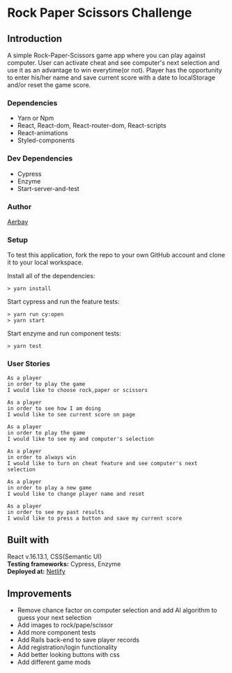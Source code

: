 # Rock Paper Scissors Challenge

## Introduction

A simple Rock-Paper-Scissors game app where you can play against computer. User can activate cheat and see computer's next selection and use it
as an advantage to win everytime(or not). Player has the opportunity to enter his/her name and save current score with a date to localStorage and/or reset the game score.

### Dependencies

- Yarn or Npm
- React, React-dom, React-router-dom, React-scripts
- React-animations
- Styled-components

### Dev Dependencies

- Cypress
- Enzyme
- Start-server-and-test

### Author

[Aerbay](https://github.com/kermit-klein)

### Setup

To test this application, fork the repo to your own GitHub account and clone it to your local workspace.

Install all of the dependencies:

```
> yarn install
```

Start cypress and run the feature tests:

```
> yarn run cy:open
> yarn start
```

Start enzyme and run component tests:

```
> yarn test
```

### User Stories

```
As a player
in order to play the game
I would like to choose rock,paper or scissors
```

```
As a player
in order to see how I am doing
I would like to see current score on page
```

```
As a player
in order to play the game
I would like to see my and computer's selection
```

```
As a player
in order to always win
I would like to turn on cheat feature and see computer's next selection
```

```
As a player
in order to play a new game
I would like to change player name and reset
```

```
As a player
in order to see my past results
I would like to press a button and save my current score
```

## Built with

React v.16.13.1, CSS(Semantic UI)  
**Testing frameworks:** Cypress, Enzyme  
**Deployed at:** [Netlify](https://nifty-villani-d7417b.netlify.app/)

## Improvements

- Remove chance factor on computer selection and add AI algorithm to guess your next selection
- Add images to rock/pape/scissor
- Add more component tests
- Add Rails back-end to save player records
- Add registration/login functionality
- Add better looking buttons with css
- Add different game mods
